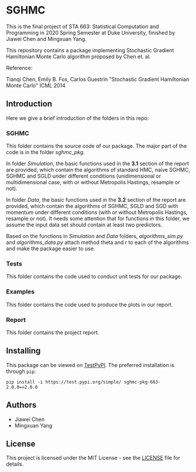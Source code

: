 # SGHMC

This is the final project of STA 663: Statistical Computation and Programming in 2020 Spring Semester at Duke University, finished by Jiawei Chen and Mingxuan Yang. 

This repository contains a package implementing Stochastic Gradient Hamiltonian Monte Carlo algorithm proposed by Chen et. al.

Reference:

Tianqi Chen, Emily B. Fox, Carlos Guestrin "Stochastic Gradient Hamiltonian Monte Carlo" ICML 2014

## Introduction

Here we give a brief introduction of the folders in this repo:

### SGHMC

This folder contains the source code of our package. The major part of the code is in the folder *sghmc_pkg*.

In folder *Simulation*, the basic functions used in the **3.1** section of the report are provided, which contain the algorithms of standard HMC, naive SGHMC, SGHMC and SGLD under different conditions (unidimensional or multidimensional case, with or without Metropolis Hastings, resample or not).

In folder *Data*, the basic functions used in the **3.2** section of the report are provided, which contain the algorithms of SGHMC, SGLD and SGD with momentum under different conditions (with or without Metropolis Hastings, resample or not). It needs some attention that for functions in this folder, we assume the input data set should contain at least two predictors.

Based on the functions in *Simulation* and *Data* folders, *algorithms_sim.py* and *algorithms_data.py* attach method theta and r to each of the algorithms and make the package easier to use.

### Tests

This folder contains the code used to conduct unit tests for our package.

### Examples

This folder contains the code used to produce the plots in our report.

### Report

This folder contains the project report.

## Installing

This package can be viewed on [TestPyPI](https://test.pypi.org/project/sghmc-pkg-663-2.0.0/2.0.0). The preferred installation is through `pip`:
```
pip install -i https://test.pypi.org/simple/ sghmc-pkg-663-2.0.0==2.0.0
```

## Authors

- Jiawei Chen
- Mingxuan Yang

## License

This project is licensed under the MIT License - see the [LICENSE](SGHMC/LICENSE) file for details.

